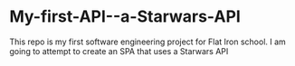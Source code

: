 # My-first-API--a-Starwars-API
This repo is my first software engineering project for Flat Iron school. I am going to attempt to create an SPA that uses a Starwars API
